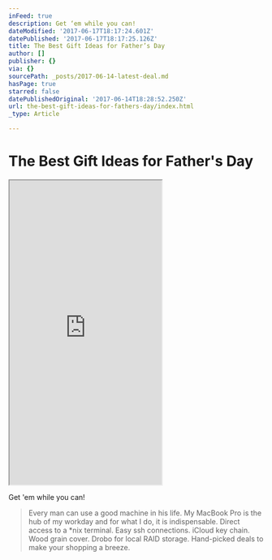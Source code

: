 ```yaml
---
inFeed: true
description: Get ‘em while you can!
dateModified: '2017-06-17T18:17:24.601Z'
datePublished: '2017-06-17T18:17:25.126Z'
title: The Best Gift Ideas for Father’s Day
author: []
publisher: {}
via: {}
sourcePath: _posts/2017-06-14-latest-deal.md
hasPage: true
starred: false
datePublishedOriginal: '2017-06-14T18:28:52.250Z'
url: the-best-gift-ideas-for-fathers-day/index.html
_type: Article

---
```

# The Best Gift Ideas for Father's Day

<iframe src="https://the-grid.github.io/ed-userhtml/?g=eJztl0FznDYUx-_-FHQPnLpeIZAAZ9lOXM943YlrJ247aS-MkB6sxgJhSZuN8-kjWNbOJJccnKTTWgeQ_kjvaR6_1X85WjpWKQisu1dQzJwIdlK4zUmMUP_-ReDgvZszJZvuJODQOTAvZqujpTPDZZpbzMbJs9XStkwpf3NGd80KH9Pz9YfgbsvEnGsDwYVfr4Jfh65Ml5VZYULPT38O3oCTHQvOpO0Vu18upvW-s4-3cGJM92WCfEggtkx9mYA8SYL0KRMs9mUzq-U4lLVh7UPl92WP8FD2Dchm405wMgxmQctMI7up1ugw3k8aBcuNVkp2TTHr9CwY41baCDD7x4YXs8ViZ-cdO2Yt-6C7ORP23jpoj7luFz50A84u7n65AfNOcvgLjJW6KzBCKcowDq86-O2miMKrHgxzw6NzcC_F2rUqvGTmFty1YhyKP29Cq7fG9xgPDdSFq0snVchE6e57KHqjxZa70m_2NnSG8Vu_61KKgtmNYp2Qeo5R2I4R-zHifr8-VjNk9fFHufUsFqcoevXH-u3LKxQyKzv7qTAkuBCFyKqY8QpRqFKGY4TjCrEEQU1JxCiPQ7vRu3KqlTNbGBeWuofOlrIrO9iVO9kJvStqpiyEvfHlKblW2hTx2EInnTpICFHKUVg107gem__JBL4tF_tXPqIgnil4WgrI1WcUeGGioErThBFCU15hEedJymOI6pynNY2yOiY_koL9ufO_oOCuLm1fDi_pm9JwSfHv0euLRxoOwkQDpyAIyuJcRIwTyrMqxyKtCYoJ54hnP5aG0SQeHPZzRzLAVLDTWgRcvwPz9VZ2ZnSlA3LmEdOGNfD1Ky8Ht-u1cTboFTALPz3723c72dY3p6-u6etHlg_CxHJMUpRHdVWRNMopThLEECM8hxwjwWn0vVh-trZvAwBan55fXr99BOBBOFhbUpE4EamoeZ4JSGMGKYsyglCWYkTQs7X9p6ztH_T3GY0_sbZJmGjA_i8tSvKEEqA4SonIaF1BDlFc-XMhxv8Ca_PX4YNzdfQR50P41A" height="600" style=""></iframe>

Get 'em while you can!

> Every man can use a good machine in his life. My MacBook Pro is the hub of my workday and for what I do, it is indispensable. Direct access to a \*nix terminal. Easy ssh connections. iCloud key chain. Wood grain cover. Drobo for local RAID storage. Hand-picked deals to make your shopping a breeze.